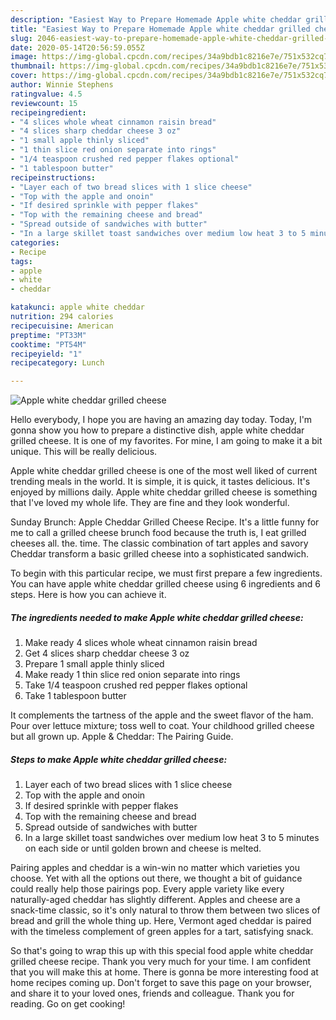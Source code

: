 ```yaml
---
description: "Easiest Way to Prepare Homemade Apple white cheddar grilled cheese"
title: "Easiest Way to Prepare Homemade Apple white cheddar grilled cheese"
slug: 2046-easiest-way-to-prepare-homemade-apple-white-cheddar-grilled-cheese
date: 2020-05-14T20:56:59.055Z
image: https://img-global.cpcdn.com/recipes/34a9bdb1c8216e7e/751x532cq70/apple-white-cheddar-grilled-cheese-recipe-main-photo.jpg
thumbnail: https://img-global.cpcdn.com/recipes/34a9bdb1c8216e7e/751x532cq70/apple-white-cheddar-grilled-cheese-recipe-main-photo.jpg
cover: https://img-global.cpcdn.com/recipes/34a9bdb1c8216e7e/751x532cq70/apple-white-cheddar-grilled-cheese-recipe-main-photo.jpg
author: Winnie Stephens
ratingvalue: 4.5
reviewcount: 15
recipeingredient:
- "4 slices whole wheat cinnamon raisin bread"
- "4 slices sharp cheddar cheese 3 oz"
- "1 small apple thinly sliced"
- "1 thin slice red onion separate into rings"
- "1/4 teaspoon crushed red pepper flakes optional"
- "1 tablespoon butter"
recipeinstructions:
- "Layer each of two bread slices with 1 slice cheese"
- "Top with the apple and onoin"
- "If desired sprinkle with pepper flakes"
- "Top with the remaining cheese and bread"
- "Spread outside of sandwiches with butter"
- "In a large skillet toast sandwiches over medium low heat 3 to 5 minutes on each side or until golden brown and cheese is melted."
categories:
- Recipe
tags:
- apple
- white
- cheddar

katakunci: apple white cheddar 
nutrition: 294 calories
recipecuisine: American
preptime: "PT33M"
cooktime: "PT54M"
recipeyield: "1"
recipecategory: Lunch

---
```



![Apple white cheddar grilled cheese](https://img-global.cpcdn.com/recipes/34a9bdb1c8216e7e/751x532cq70/apple-white-cheddar-grilled-cheese-recipe-main-photo.jpg)

Hello everybody, I hope you are having an amazing day today. Today, I'm gonna show you how to prepare a distinctive dish, apple white cheddar grilled cheese. It is one of my favorites. For mine, I am going to make it a bit unique. This will be really delicious.

Apple white cheddar grilled cheese is one of the most well liked of current trending meals in the world. It is simple, it is quick, it tastes delicious. It's enjoyed by millions daily. Apple white cheddar grilled cheese is something that I've loved my whole life. They are fine and they look wonderful.

Sunday Brunch: Apple Cheddar Grilled Cheese Recipe. It&#39;s a little funny for me to call a grilled cheese brunch food because the truth is, I eat grilled cheeses all. the. time. The classic combination of tart apples and savory Cheddar transform a basic grilled cheese into a sophisticated sandwich.


To begin with this particular recipe, we must first prepare a few ingredients. You can have apple white cheddar grilled cheese using 6 ingredients and 6 steps. Here is how you can achieve it.

<!--inarticleads1-->

##### The ingredients needed to make Apple white cheddar grilled cheese:

1. Make ready 4 slices whole wheat cinnamon raisin bread
1. Get 4 slices sharp cheddar cheese 3 oz
1. Prepare 1 small apple thinly sliced
1. Make ready 1 thin slice red onion separate into rings
1. Take 1/4 teaspoon crushed red pepper flakes optional
1. Take 1 tablespoon butter


It complements the tartness of the apple and the sweet flavor of the ham. Pour over lettuce mixture; toss well to coat. Your childhood grilled cheese but all grown up. Apple &amp; Cheddar: The Pairing Guide. 

<!--inarticleads2-->

##### Steps to make Apple white cheddar grilled cheese:

1. Layer each of two bread slices with 1 slice cheese
1. Top with the apple and onoin
1. If desired sprinkle with pepper flakes
1. Top with the remaining cheese and bread
1. Spread outside of sandwiches with butter
1. In a large skillet toast sandwiches over medium low heat 3 to 5 minutes on each side or until golden brown and cheese is melted.


Pairing apples and cheddar is a win-win no matter which varieties you choose. Yet with all the options out there, we thought a bit of guidance could really help those pairings pop. Every apple variety like every naturally-aged cheddar has slightly different. Apples and cheese are a snack-time classic, so it&#39;s only natural to throw them between two slices of bread and grill the whole thing up. Here, Vermont aged cheddar is paired with the timeless complement of green apples for a tart, satisfying snack. 

So that's going to wrap this up with this special food apple white cheddar grilled cheese recipe. Thank you very much for your time. I am confident that you will make this at home. There is gonna be more interesting food at home recipes coming up. Don't forget to save this page on your browser, and share it to your loved ones, friends and colleague. Thank you for reading. Go on get cooking!
